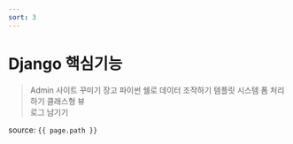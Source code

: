 ```yaml
---
sort: 3
---
```


# Django 핵심기능

> Admin 사이트 꾸미기
> 장고 파이썬 쉘로 데이터 조작하기
> 템플릿 시스템
> 폼 처리하기
> 클래스형 뷰   
> 로그 남기기

source: `{{ page.path }}`
